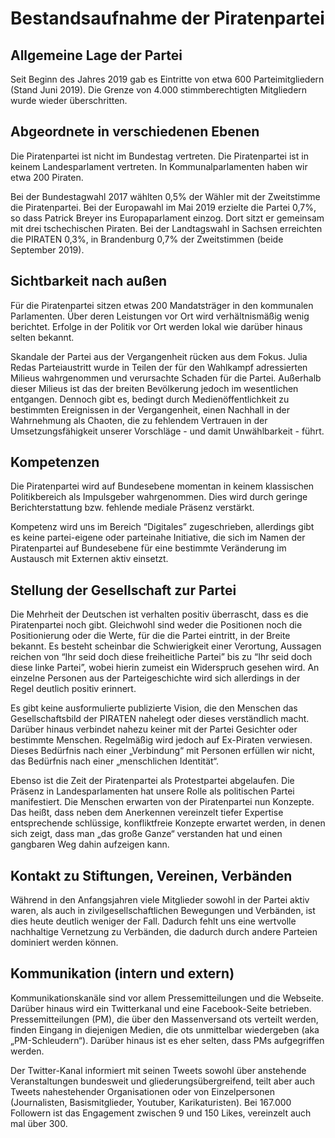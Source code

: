 # Bestandsaufnahme der Piratenpartei

## Allgemeine Lage der Partei

Seit Beginn des Jahres 2019 gab es Eintritte von etwa 600 Parteimitgliedern \(Stand Juni 2019\). Die Grenze von 4.000 stimmberechtigten Mitgliedern wurde wieder überschritten.

## Abgeordnete in verschiedenen Ebenen

Die Piratenpartei ist nicht im Bundestag vertreten. Die Piratenpartei ist in keinem Landesparlament vertreten. In Kommunalparlamenten haben wir etwa 200 Piraten.

Bei der Bundestagwahl 2017 wählten 0,5% der Wähler mit der Zweitstimme die Piratenpartei. Bei der Europawahl im Mai 2019 erzielte die Partei 0,7%, so dass Patrick Breyer ins Europaparlament einzog. Dort sitzt er gemeinsam mit drei tschechischen Piraten. Bei der Landtagswahl in Sachsen erreichten die PIRATEN 0,3%, in Brandenburg 0,7% der Zweitstimmen \(beide September 2019\). 

## Sichtbarkeit nach außen

Für die Piratenpartei sitzen etwas 200 Mandatsträger in den kommunalen Parlamenten. Über deren Leistungen vor Ort wird verhältnismäßig wenig berichtet. Erfolge in der Politik vor Ort werden lokal wie darüber hinaus selten bekannt.

Skandale der Partei aus der Vergangenheit rücken aus dem Fokus. Julia Redas Parteiaustritt wurde in Teilen der für den Wahlkampf adressierten Milieus wahrgenommen und verursachte Schaden für die Partei. Außerhalb dieser Milieus ist das der breiten Bevölkerung jedoch im wesentlichen entgangen. Dennoch gibt es, bedingt durch Medienöffentlichkeit zu bestimmten Ereignissen in der Vergangenheit, einen Nachhall in der Wahrnehmung als Chaoten, die zu fehlendem Vertrauen in der Umsetzungsfähigkeit unserer Vorschläge - und damit Unwählbarkeit - führt.

## Kompetenzen

Die Piratenpartei wird auf Bundesebene momentan in keinem klassischen Politikbereich als Impulsgeber wahrgenommen. Dies wird durch geringe Berichterstattung bzw. fehlende mediale Präsenz verstärkt.

Kompetenz wird uns im Bereich “Digitales” zugeschrieben, allerdings gibt es keine partei-eigene oder parteinahe Initiative, die sich im Namen der Piratenpartei auf Bundesebene für eine bestimmte Veränderung im Austausch mit Externen aktiv einsetzt.

## Stellung der Gesellschaft zur Partei

Die Mehrheit der Deutschen ist verhalten positiv überrascht, dass es die Piratenpartei noch gibt. Gleichwohl sind weder die Positionen noch die Positionierung oder die Werte, für die die Partei eintritt, in der Breite bekannt. Es besteht scheinbar die Schwierigkeit einer Verortung, Aussagen reichen von “Ihr seid doch diese freiheitliche Partei” bis zu “Ihr seid doch diese linke Partei”, wobei hierin zumeist ein Widerspruch gesehen wird. An einzelne Personen aus der Parteigeschichte wird sich allerdings in der Regel deutlich positiv erinnert.

Es gibt keine ausformulierte publizierte Vision, die den Menschen das Gesellschaftsbild der PIRATEN nahelegt oder dieses verständlich macht. Darüber hinaus verbindet nahezu keiner mit der Partei Gesichter oder bestimmte Menschen. Regelmäßig wird jedoch auf Ex-Piraten verwiesen. Dieses Bedürfnis nach einer „Verbindung“ mit Personen erfüllen wir nicht, das Bedürfnis nach einer „menschlichen Identität“.

Ebenso ist die Zeit der Piratenpartei als Protestpartei abgelaufen. Die Präsenz in Landesparlamenten hat unsere Rolle als politischen Partei manifestiert. Die Menschen erwarten von der Piratenpartei nun Konzepte. Das heißt, dass neben dem Anerkennen vereinzelt tiefer Expertise entsprechende schlüssige, konfliktfreie Konzepte erwartet werden, in denen sich zeigt, dass man „das große Ganze“ verstanden hat und einen gangbaren Weg dahin aufzeigen kann.

## Kontakt zu Stiftungen, Vereinen, Verbänden

Während in den Anfangsjahren viele Mitglieder sowohl in der Partei aktiv waren, als auch in zivilgesellschaftlichen Bewegungen und Verbänden, ist dies heute deutlich weniger der Fall. Dadurch fehlt uns eine wertvolle nachhaltige Vernetzung zu Verbänden, die dadurch durch andere Parteien dominiert werden können.

## Kommunikation \(intern und extern\)

Kommunikationskanäle sind vor allem Pressemitteilungen und die Webseite. Darüber hinaus wird ein Twitterkanal und eine Facebook-Seite betrieben. Pressemitteilungen \(PM\), die über den Massenversand ots verteilt werden, finden Eingang in diejenigen Medien, die ots unmittelbar wiedergeben \(aka „PM-Schleudern“\). Darüber hinaus ist es eher selten, dass PMs aufgegriffen werden.

Der Twitter-Kanal informiert mit seinen Tweets sowohl über anstehende Veranstaltungen bundesweit und gliederungsübergreifend, teilt aber auch Tweets nahestehender Organisationen oder von Einzelpersonen \(Journalisten, Basismitglieder, Youtuber, Karikaturisten\). Bei 167.000 Followern ist das Engagement zwischen 9 und 150 Likes, vereinzelt auch mal über 300.



